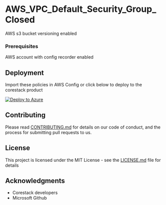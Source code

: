 
# AWS_VPC_Default_Security_Group_Closed

AWS s3 bucket versioning enabled

### Prerequisites

AWS account with config recorder enabled

## Deployment

Import these policies in AWS Config or click below to deploy to the corestack product 

[![Deploy to Azure](https://docs.corestack.io/wp-content/uploads/2019/09/deploy-to-corestack.svg)](http://sandbox.corestack.io/policy?repositories=github&external_redirect=true&name=AWS_VPC_Default_Security_Group_Closed&engine_type=aws_config&services=AWS&severity=medium&classification=Security&sub_classification=Data&url=https://github.com/corestacklabs/Policies.git&path=AWS/managed/AWS_VPC_Default_Security_Group_Closed&recommendation_name=AWS_VPC_Default_Security_Group_Closed#/tenant)

## Contributing

Please read [CONTRIBUTING.md](https://gist.github.com/karthick-kk/30e4fd3f279492b4f040d5cd569d21d0) for details on our code of conduct, and the process for submitting pull requests to us.

## License

This project is licensed under the MIT License - see the [LICENSE.md](LICENSE.md) file for details

## Acknowledgments

* Corestack developers
* Microsoft Github

